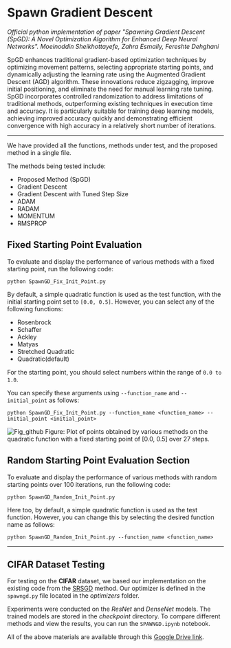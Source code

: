# Spawn Gradient Descent
*Official python implementation of paper "Spawning Gradient Descent (SpGD): A Novel Optimization Algorithm for Enhanced Deep Neural Networks".  Moeinoddin Sheikhottayefe, Zahra Esmaily, Fereshte Dehghani*

SpGD enhances traditional gradient-based optimization techniques by optimizing movement patterns, selecting appropriate starting points, and dynamically adjusting the learning rate using the Augmented Gradient Descent (AGD) algorithm. These innovations reduce zigzagging, improve initial positioning, and eliminate the need for manual learning rate tuning. SpGD incorporates controlled randomization to address limitations of traditional methods, outperforming existing techniques in execution time and accuracy. It is particularly suitable for training deep learning models, achieving improved accuracy quickly and demonstrating efficient convergence with high accuracy in a relatively short number of iterations.

----

We have provided all the functions, methods under test, and the proposed method in a single file.

The methods being tested include:
- Proposed Method (SpGD)
- Gradient Descent
- Gradient Descent with Tuned Step Size
- ADAM
- RADAM
- MOMENTUM
- RMSPROP

## Fixed Starting Point Evaluation

To evaluate and display the performance of various methods with a fixed starting point, run the following code:

    python SpawnGD_Fix_Init_Point.py
  
By default, a simple quadratic function is used as the test function, with the initial starting point set to ‍‍‍‍`[0.0, 0.5]`. However, you can select any of the following functions:
- Rosenbrock
- Schaffer
- Ackley
- Matyas
- Stretched Quadratic
- Quadratic(default)

For the starting point, you should select numbers within the range of `0.0 to 1.0`. 

You can specify these arguments using `--function_name` and `--initial_point` as follows:

    python SpawnGD_Fix_Init_Point.py --function_name <function_name> --initial_point <initial_point>

![Fig_github](https://github.com/user-attachments/assets/f0681ba7-2c3b-4d4d-af37-bdc4542b9e22)
  Figure: Plot of points obtained by various methods on the quadratic function with a fixed starting point of [0.0, 0.5] over 27 steps.

## Random Starting Point Evaluation Section

To evaluate and display the performance of various methods with random starting points over 100 iterations, run the following code:

    python SpawnGD_Random_Init_Point.py
  
Here too, by default, a simple quadratic function is used as the test function. However, you can change this by selecting the desired function name as follows:

    python SpawnGD_Random_Init_Point.py --function_name <function_name>

----
## CIFAR Dataset Testing

For testing on the **CIFAR** dataset, we based our implementation on the existing code from the [SRSGD](https://github.com/minhtannguyen/SRSGD) method. Our optimizer is defined in the `spawngd.py` file located in the *optimizers* folder. 

Experiments were conducted on the *ResNet* and *DenseNet* models. The trained models are stored in the *checkpoint* directory. To compare different methods and view the results, you can run the `SPAWNGD.ipynb` notebook. 

All of the above materials are available through this [Google Drive link](https://drive.google.com/drive/folders/1jp--CqS57AgXeLgCOx1HfgFDYy_c7pCo?usp=drive_link).
